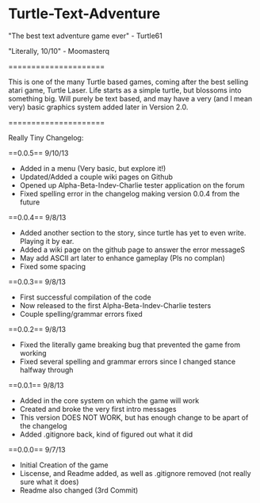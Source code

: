 Turtle-Text-Adventure
=====================

"The best text adventure game ever" - Turtle61

"Literally, 10/10" - Moomasterq

=====================

This is one of the many Turtle based games, coming after the best selling atari game, Turtle Laser.  Life starts as a simple turtle, but blossoms into something big.  Will purely be text based, and may have a very (and I mean very) basic graphics system added later in Version 2.0.

=====================

Really Tiny Changelog:

==0.0.5==  9/10/13
- Added in a menu (Very basic, but explore it!)
- Updated/Added a couple wiki pages on Github
- Opened up Alpha-Beta-Indev-Charlie tester application on the forum
- Fixed spelling error in the changelog making version 0.0.4 from the future

==0.0.4== 9/8/13
- Added another section to the story, since turtle has yet to even write.  Playing it by ear.
- Added a wiki page on the github page to answer the error messageS
- May add ASCII art later to enhance gameplay (Pls no complan)
- Fixed some spacing

==0.0.3== 9/8/13
- First successful compilation of the code
- Now released to the first Alpha-Beta-Indev-Charlie testers
- Couple spelling/grammar errors fixed

==0.0.2== 9/8/13
- Fixed the literally game breaking bug that prevented the game from working
- Fixed several spelling and grammar errors since I changed stance halfway through

==0.0.1== 9/8/13 
- Added in the core system on which the game will work
- Created and broke the very first intro messages
- This version DOES NOT WORK, but has enough change to be apart of the changelog
- Added .gitignore back, kind of figured out what it did

==0.0.0== 9/7/13
- Initial Creation of the game
- Liscense, and Readme added, as well as .gitignore removed (not really sure what it does)
- Readme also changed (3rd Commit)